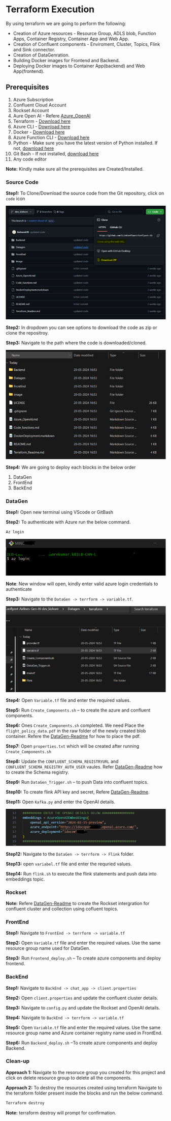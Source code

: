 # Terraform Execution

By using terraform we are going to perform the following:

* Creation of Azure resources - Resource Group, ADLS blob, Function Apps, Container Registry, Container App and Web App.
* Creation of Confluent components - Enviroment, Cluster, Topics, Flink and Sink connector.
* Creation of DataGenration.
* Building Docker images for Frontend and Backend.
* Deploying Docker images to Container App(backend) and Web App(frontend).

## Prerequisites

1. Azure Subscription 
2. Confluent Cloud Account
3. Rockset Account
4. Aure Open AI - Refere [Azure_OpenAI](Azure_OpenAI.md)
5. Terraform - [Download here](https://developer.hashicorp.com/terraform/install)
6. Azure CLI - [Download here](https://learn.microsoft.com/en-us/cli/azure/install-azure-cli)
7. Docker    - [Download here](https://www.docker.com/products/docker-desktop/)
8. Azure Function CLI - [Download here](https://learn.microsoft.com/en-us/azure/azure-functions/functions-run-local?tabs=windows%2Cisolated-process%2Cnode-v4%2Cpython-v2%2Chttp-trigger%2Ccontainer-apps&pivots=programming-language-csharp)
9. Python - Make sure you have the latest version of Python installed. If not, [download here](https://www.python.org/downloads/release/python-390/)
10. Git Bash - If not installed, [download here](https://git-scm.com/downloads)
11. Any code editor

**Note:** Kindly make sure all the prerequisites are Created/Installed.

### Source Code

**Step1:** To Clone/Download the source code from the Git repository, click on `code` icon

![a](image/Picture1.png)

**Step2:** In dropdown you can see options to download the code as zip or clone the repositroy.

**Step3:** Navigate to the path where the code is downloaded/cloned.

![a](image/Picture2.png)

**Step4:** We are going to deploy each blocks in the below order

1. DataGen
2. FrontEnd
3. BackEnd

### DataGen

**Step1:** Open new terminal using VScode or GitBash

**Step2:** To authenticate with Azure run the below command.

````bash
Az login
````
![a](image/Picture3.png)

**Note**: New window will open, kindly enter valid azure login credentials to authenticate

**Step3:** Navigate to the `DataGen -> terrform -> variable.tf`.

![a](image/Picture4.png)

**Step4:** Open `Variable.tf` file and enter the required values.

**Step5:** Run `Create_Components.sh` – to create the azure and confluent components.

**Step6:** Ones `Create_Components.sh` completed. We need Place the `flight_policy_data.pdf` in the raw folder of the newly created blob container. Refere the [DataGen-Readme](./Datagen/Readme_DataGen.md) for how to place the pdf.

**Step7:** Open `properties.txt` which will be created after running `Create_Components.sh`

**Step8:** Update the `CONFLUENT_SCHEMA_REGISTRYURL` and `CONFLUENT_SCHEMA_REGISTRY_AUTH_USER` vaules. Refer [DataGen-Readme](./Datagen/Readme_DataGen.md) how to create the Schema registry.

**Step9:** Run `DataGen_Trigger.sh` – to push Data into confluent topics.

**Step10:** To create flink API key and secret, Refere [DataGen-Readme](./Datagen/Readme_DataGen.md).

**Step11:** Open `Kafka.py` and enter the OpenAI details.

![a](image/Picture5.png)

**Step12:** Navigate to the `DataGen -> terrform -> Flink` folder.

**Step13:** open `variabel.tf` file and enter the requried values.

**Step14:** Run `flink.sh` to execute the flink statements and push data into embeddings topic.

### Rockset

**Note:** Refere [DataGen-Readme](./Datagen/Readme_DataGen.md) to create the Rockset intergration for confluent cluster and collection using cofluent topics.

### FrontEnd

**Step1:** Navigate to `FrontEnd -> terrform -> variable.tf`

**Step2:** Open `Variable.tf` file and enter the required values. Use the same resource group name used for DataGen.

**Step3:** Run `Frontend_deploy.sh` – To create azure components and deploy frontend.

### BackEnd

**Step1:** Navigate to `BackEnd -> chat_app -> client.properties`

**Step2:** Open `client.properties` and update the confluent cluster details.

**Step3:** Navigate to `config.py` and update the Rockset and OpenAI details.

**Step4:** Navigate to `BackEnd -> terrform -> variable.tf`

**Step5:** Open `Variable.tf` file and enter the required values. Use the same resource group name and Azure container registry name used in FrontEnd.

**Step6:** Run `Backend_deploy.sh` –To create azure components and deploy Backend.

### Clean-up

**Approach 1:** Navigate to the resoruce group you created for this project and click on delete resource group to delete all the components.

**Approach 2:** To destroy the resources created using terraform Navigate to the terraform folder present inside the blocks and run the below command.

````bash
Terraform destroy 
`````

**Note:** terraform destroy will prompt for confirmation.

